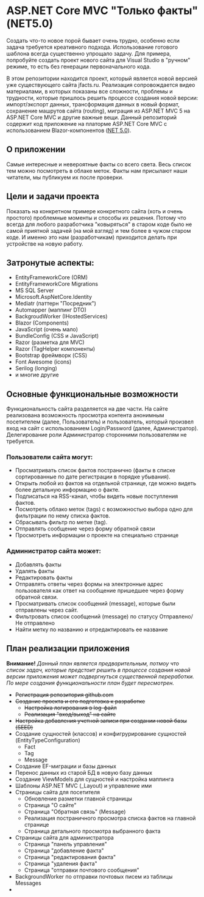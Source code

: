 # ASP.NET Core MVC "Только факты" (NET5.0)
Создать что-то новое порой бывает очень трудно, особенно если задача требуется креативного подхода. Использование готового шаблона всегда существенно упрощало задачу. Для примера, попробуйте создать проект нового сайта для Visual Studio в "ручном" режиме, то есть без генерации первоначального кода.

В этом репозитории находится проект, который является новой версией уже существующего сайта jfacts.ru. Реализация сопровождается видео материалами, в которых показаны все сложности, проблемы и трудности, которые пришлось решить процессе создания новой версии: импорт/экспорт данных, трансформация данных в новый формат, сохранение машрутов сайта (routing), миграция из ASP.NET MVC 5 на ASP.NET Core MVC и другие важные вещи. Данный репозиторий содержит код приложение на платорме ASP.NET Core MVC с использованием Blazor-компонентов ([NET 5.0](https://dot.net)).

## О приложении
Самые интересные и невероятные факты со всего света. Весь список тем можно посмотреть в облаке меток. Факты нам присылают наши читатели, мы публикуем их после проверки.

## Цели и задачи проекта
Показать на конкретном примере конкретного сайта (хоть и очень простого) проблемные моменты и способы их решения. Потому что всегда для любого разработчика "ковыряться" в старом коде было не самой приятной задачей (на мой взгляд) и тем более в чужом старом коде. И именно это нам (разработчикам) приходится делать при устройстве на новую работу.

## Затронутые аспекты:
* EntityFrameworkCore (ORM)
* EntityFrameworkCore Migrations
* MS SQL Server
* Microsoft.AspNetCore.Identity
* Mediatr (паттерн "Посредник")
* Automapper (маппинг DTO)
* BackgroudWorker (IHostedServices)
* Blazor (Components)
* JavaScript (очень мало)
* BundleConfig (CSS и JavaScript)
* Razor (разметка для MVC)
* Razor (TagHelper компоненты)
* Bootstrap фреймворк (CSS)
* Font Awesome (icons)
* Serilog (loпging)
* и многие другие

## Основные функциональные возможности
Функциональность сайта разделяется на две части. На сайте реализована возможность просмотра контента анонимным посетителем (далее, Пользователь) и пользователь, который произвел вход на сайт с использованием Login/Password (далее, Администратор). Делегирование роли Администратор сторонними пользователям не требуется.

### Пользователи сайта могут:
* Просматривать список фактов постранично (факты в списке сортированные по дате регистрации в порядке убывания).
* Открыть любой из фактов на отдельной странице, где можно видеть более детальную информацию о факте.
* Подписаться на RSS-канал, чтобы видеть новые поступления фактов.
* Посмотреть облако меток (tags) с возможностью выбора одно для фильтрации по нему списка фактов.
* Сбрасывать фильтр по метке (tag).
* Отправлять сообщение через форму обратной связи
* Просмотреть информации о проекте на специально странице

### Администратор сайта может:
* Добавлять факты
* Удалять факты
* Редактировать факты
* Отправлять ответы через формы на электронные адрес пользователя как ответ на сообщение пришедшее через форму обратной связи.
* Просматривать список сообщений (message), которые были отправлены через сайт.
* Фильтровать список сообщений (message) по статусу Отправлено/Не отправлено
* Найти метку по названию и отредактировать ее название

## План реализации приложения

**Внимание!** *Данный план является предварительным, потмоу что список задач, которые предстоит решить в процессе создания новой версии приложения может подвергнуться существенной переработки. По мере создания функциональности план будет пересмотрен.*

* ~~Регистрация репозитория github.com~~
* ~~Создание проекта и его подготовка к разработке~~
    * ~~Настройка логирования в log-файл~~
    * ~~Реализация "вход/выход" на сайте~~
* ~~Настройка добавления учетной записи при создании новой базы (SEED)~~
* Создание сущностей (классов) и конфигрурирование сущностей (EntityTypeConfiguration)
    * Fact
    * Tag
    * Message
* Создание EF-миграции и базы данных
* Перенос данных из старой БД в новую базу данных
* Создание ViewModels для сущностей и настройка маппинга
* Шаблоны ASP.NET MVC (_Layout) и управление ими
* Страницы сайта для посетителя
    * Обновление разметки главной страницы
    * Страница "О сайте"
    * Страница "Обратная связь" (Message)
    * Реализация постраничного просмотра списка фактов на главной странице
    * Страница детального просмотра выбранного факта
* Страницы сайта для администратора
    * Страница "панель управления"
    * Страница "добавление факта"
    * Страница "редактирования факта"
    * Страница "удаления факта"
    * Страница "отправки почтового сообщения"
* BackgroundWorker по отправки почтовых писем из таблицы Messages
* 